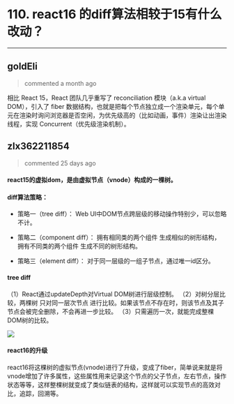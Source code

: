 
 # 110. react16 的diff算法相较于15有什么改动？ 
  
 ***
## goldEli 
 > commented a month ago 

相比 React 15，React 团队几乎重写了 reconciliation 模块（a.k.a virtual DOM），引入了 fiber 数据结构，也就是把每个节点独立成一个渲染单元，每个单元在渲染时询问浏览器是否空闲，为优先级高的（比如动画，事件）渲染让出渲染线程，实现 Concurrent（优先级渲染机制）。
## zlx362211854 
 > commented 25 days ago 

#### react15的虚拟dom，是由虚拟节点（vnode）构成的一棵树。
#### diff算法策略：
* 策略一（tree diff）：
Web UI中DOM节点跨层级的移动操作特别少，可以忽略不计。

* 策略二（component diff）：
拥有相同类的两个组件 生成相似的树形结构，
拥有不同类的两个组件 生成不同的树形结构。

* 策略三（element diff）：
对于同一层级的一组子节点，通过唯一id区分。

#### tree diff
（1）React通过updateDepth对Virtual DOM树进行层级控制。
（2）对树分层比较，两棵树 只对同一层次节点 进行比较。如果该节点不存在时，则该节点及其子节点会被完全删除，不会再进一步比较。
（3）只需遍历一次，就能完成整棵DOM树的比较。

![](https://upload-images.jianshu.io/upload_images/5518628-d60043dbeddfce8b.png?imageMogr2/auto-orient/strip|imageView2/2/w/504/format/webp)
#### react16的升级
react16将这棵树的虚拟节点(vnode)进行了升级，变成了fiber，简单说来就是将vnode增加了许多属性，这些属性用来记录这个节点的父子节点，左右节点，操作状态等等，这样整棵树就变成了类似链表的结构，这样就可以实现节点的高效对比，追踪，回溯等。